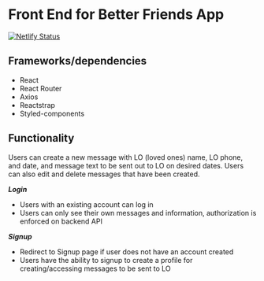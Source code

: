 # Front End for Better Friends App

[![Netlify Status](https://api.netlify.com/api/v1/badges/7d5522ef-006f-47bd-a30b-a8c3fda0b227/deploy-status)](https://app.netlify.com/sites/better-friends/deploys)

## Frameworks/dependencies

- React
- React Router
- Axios
- Reactstrap
- Styled-components

## Functionality

  Users can create a new message with LO (loved ones) name, LO phone, and date, and message text to be sent out to LO on desired dates. Users can also edit and delete messages that have been created.

***Login***

- Users with an existing account can log in
- Users can only see their own messages and information, authorization is enforced on backend API

***Signup***

- Redirect to Signup page if user does not have an account created
- Users have the ability to signup to create a profile for creating/accessing messages to be sent to LO